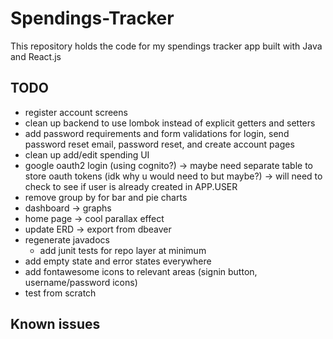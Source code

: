 # Spendings-Tracker

This repository holds the code for my spendings tracker app built with Java and React.js

## TODO
- register account screens
- clean up backend to use lombok instead of explicit getters and setters
- add password requirements and form validations for login, send password reset email, password reset, and create account pages
- clean up add/edit spending UI
- google oauth2 login (using cognito?) -> maybe need separate table to store oauth tokens (idk why u would need to but maybe?) -> will need to check to see if user is already created in APP.USER
- remove group by for bar and pie charts
- dashboard -> graphs
- home page -> cool parallax effect
- update ERD -> export from dbeaver
- regenerate javadocs
  - add junit tests for repo layer at minimum
- add empty state and error states everywhere
- add fontawesome icons to relevant areas (signin button, username/password icons)
- test from scratch

## Known issues

